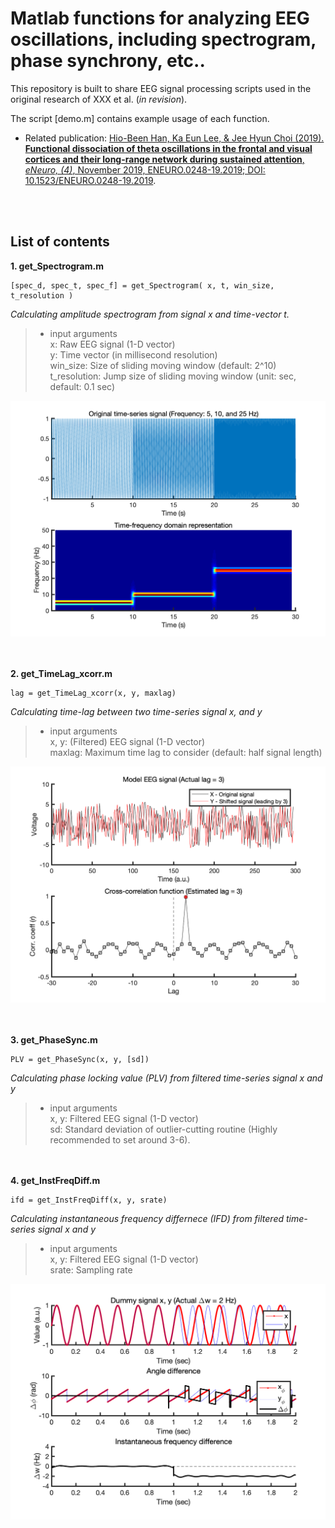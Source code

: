 # Matlab functions for analyzing EEG oscillations, including spectrogram, phase synchrony, etc..

This repository is built to share EEG signal processing scripts used in the original research of XXX et al. (*in revision*).

The script [demo.m] contains example usage of each function.

* Related publication: [Hio-Been Han, Ka Eun Lee, & Jee Hyun Choi (2019). **Functional dissociation of theta oscillations in the frontal and visual cortices and their long-range network during sustained attention**, *eNeuro, (4)*, November 2019, ENEURO.0248-19.2019; DOI: 10.1523/ENEURO.0248-19.2019](https://www.eneuro.org/content/early/2019/11/04/ENEURO.0248-19.2019).

<br><br>

## List of contents

**1. get_Spectrogram.m**

    [spec_d, spec_t, spec_f] = get_Spectrogram( x, t, win_size, t_resolution )

*Calculating amplitude spectrogram from signal x and time-vector t.*

> - input arguments<br> x: Raw EEG signal (1-D vector)<br> y: Time vector (in millisecond resolution)<br> win_size: Size of sliding moving window (default: 2^10)<br> t_resolution: Jump size of sliding moving window (unit: sec, default: 0.1 sec)

![Fig 1](figures/Figure1-spectrogram.png)

<br><br>
**2. get_TimeLag_xcorr.m**

    lag = get_TimeLag_xcorr(x, y, maxlag)

*Calculating time-lag between two time-series signal x, and y*

> - input arguments<br> x, y: (Filtered) EEG signal (1-D vector)<br> maxlag: Maximum time lag to consider (default: half signal length)

![Fig 2](figures/Figure2-timelag.png)

<br><br>
**3. get_PhaseSync.m**

    PLV = get_PhaseSync(x, y, [sd])

*Calculating phase locking value (PLV) from filtered time-series signal x and y*

> - input arguments<br> x, y: Filtered EEG signal (1-D vector)<br> sd: Standard deviation of outlier-cutting routine (Highly recommended to set around 3-6).

<br><br>
**4. get_InstFreqDiff.m**

    ifd = get_InstFreqDiff(x, y, srate)

*Calculating instantaneous frequency differnece (IFD) from filtered time-series signal x and y*

> - input arguments<br> x, y: Filtered EEG signal (1-D vector)<br> srate: Sampling rate

![Fig 3](figures/Figure3-instfreqdiff.png)

